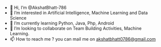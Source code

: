 - 👋 Hi, I’m @AkshatBhatt-786
- 👀 I’m interested in Artificial Intelligence, Machine Learning and Data Science
- 🌱 I’m currently learning Python, Java, Php, Android
- 💞️ I’m looking to collaborate on Team Building Activities, Machine Learning.
- 📫 How to reach me ? you can mail me on akshatbhatt0786@gmail.com

<!---
AkshatBhatt-786/AkshatBhatt-786 is a ✨ special ✨ repository because its `README.md` (this file) appears on your GitHub profile.
You can click the Preview link to take a look at your changes.
--->
